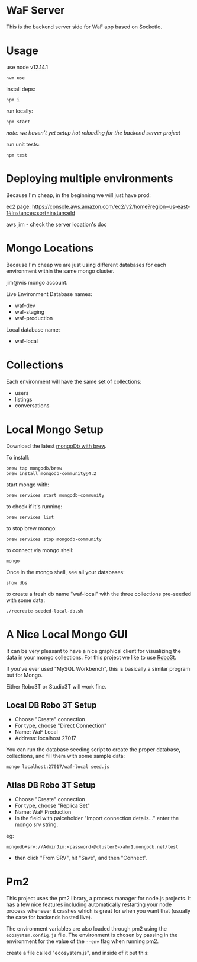 # WaF Server

This is the backend server side for WaF app based on SocketIo.

# Usage

use node v12.14.1
```
nvm use
```

install deps:
```
npm i
```

run locally:
```
npm start
```

_note: we haven't yet setup hot reloading for the backend server project_

run unit tests:
```
npm test
```


# Deploying multiple environments

Because I'm cheap, in the beginning we will just have prod:

ec2 page: https://console.aws.amazon.com/ec2/v2/home?region=us-east-1#Instances:sort=instanceId

aws jim - check the server location's doc


# Mongo Locations
Because I'm cheap we are just using different databases for each environment within the same mongo cluster.

jim@wis mongo account.

Live Environment Database names:

- waf-dev
- waf-staging
- waf-production

Local database name:

- waf-local

# Collections
Each environment will have the same set of collections:

- users
- listings
- conversations

# Local Mongo Setup
Download the latest [mongoDb with brew](https://github.com/mongodb/homebrew-brew).

To install:
```
brew tap mongodb/brew
brew install mongodb-community@4.2
```

start mongo with:
```
brew services start mongodb-community
```

to check if it's running:
```
brew services list
```

to stop brew mongo:
```
brew services stop mongodb-community
```

to connect via mongo shell:
```
mongo
```

Once in the mongo shell, see all your databases:
```
show dbs
```

to create a fresh db name "waf-local" with the three collections pre-seeded with some data:
```
./recreate-seeded-local-db.sh
```

# A Nice Local Mongo GUI
It can be very pleasant to have a nice graphical client for visualizing the data in your mongo collections. For this project we like to use [Robo3t](https://robomongo.org/).

If you've ever used "MySQL Workbench", this is basically a similar program but for Mongo.

Either Robo3T or Studio3T will work fine.

## Local DB Robo 3T Setup

- Choose "Create" connection
- For type, choose "Direct Connection"
- Name: WaF Local
- Address: localhost 27017


You can run the database seeding script to create the proper database, collections, and fill them with some sample data:
```
mongo localhost:27017/waf-local seed.js
```


## Atlas DB Robo 3T Setup

- Choose "Create" connection
- For type, choose "Replica Set"
- Name: WaF Production
- In the field with palceholder "Import connection details..." enter the mongo srv string.

eg:
```
mongodb+srv://AdminJim:<password>@cluster0-xahr1.mongodb.net/test
```

- then click "From SRV", hit "Save", and then "Connect".

# Pm2
This project uses the pm2 library, a process manager for node.js projects. It has a few nice features including automatically restarting your node process whenever it crashes which is great for when you want that (usually the case for backends hosted live). 

The environment variables are also loaded through pm2 using the `ecosystem.config.js` file. The environment is chosen by passing in the environment for the value of the `--env` flag when running pm2.

create a file called "ecosystem.js", and inside of it put this:
```

```
